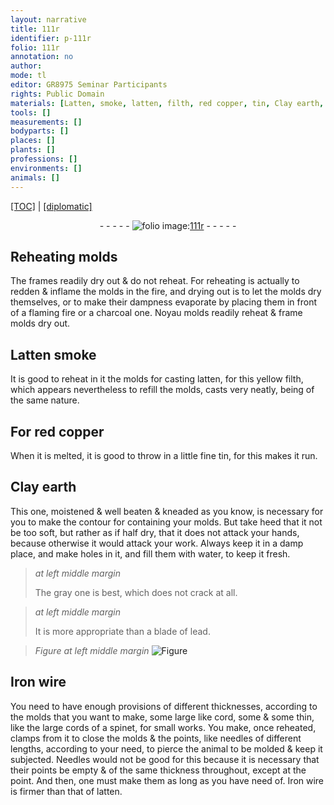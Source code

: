 ```yaml
---
layout: narrative
title: 111r
identifier: p-111r
folio: 111r
annotation: no
author:
mode: tl
editor: GR8975 Seminar Participants
rights: Public Domain
materials: [Latten, smoke, latten, filth, red copper, tin, Clay earth, lead, Iron]
tools: []
measurements: []
bodyparts: []
places: []
plants: []
professions: []
environments: []
animals: []
---
```


 <p><a href="{{ site.baseurl }}/translation/">[TOC]</a> | <a href="{{ site.baseurl }}/texts/p-111r_tc/" target="_blank">[diplomatic]</a></p><div class="folio" align="center">- - - - - <a href="http://gallica.bnf.fr/ark:/12148/btv1b10500001g/f227.image" target="_blank"><img src="https://cu-mkp.github.io/2017-workshop-edition/assets/photo-icon.png" alt="folio image: " style="display:inline-block; margin-bottom:-3px;"/>111r</a> - - - - - </div>  
  

## Reheating molds

 
The frames readily dry out & do not reheat. For reheating is actually to redden & inflame the molds in the fire, and drying out is to let the molds dry themselves, or to make their dampness evaporate by placing them in front of a flaming fire or a charcoal one. Noyau molds readily reheat & frame molds dry out.
 
 
  

## <span class="m">Latten</span> <span class="m">smoke</span>

 
 It is good to reheat in it the molds for casting <span class="m">latten</span>, for this yellow <span class="m">filth</span>, which appears nevertheless to refill the molds, casts very neatly, being of the same nature.
 
 
  

## For <span class="m">red copper</span>

 
When it is melted, it is good to throw in a little fine <span class="m">tin</span>, for this makes it run.
 
 
  

## <span class="m">Clay earth</span>

 
This one, moistened & well beaten & kneaded as you know, is necessary for you to make the contour for containing your molds. But take heed that it not be too soft, but rather as if half dry, that it does not attack your hands, because otherwise it would attack your work. Always keep it in a damp place, and make holes in it, and fill them with water, to keep it fresh.
 
> *at left middle margin*
> 
> 
>   The gray one is best, which does not crack at all.
 
> *at left middle margin*
> 
> 
>   It is more appropriate than a blade of <span class="m">lead</span>.
 
> *Figure*
> *at left middle margin*
> <a href="https://drive.google.com/open?id=0B9-oNrvWdlO5X085N09VejNheTQ" target="_blank"><img src="https://cu-mkp.github.io/GR8975-edition/assets/photo-icon.png" alt="Figure" style="display:inline-block; margin-bottom:-3px;"/></a>
 
 
  

## <span class="m">Iron</span> wire

 
You need to have enough provisions of different thicknesses, according to the molds that you want to make, some large like cord, some <span class="ill"></span> & some thin, like the large cords of a spinet, for small works. You make, once reheated, clamps from it to close the molds & the points, like needles of different lengths, according to your need, to pierce the animal to be molded & keep it subjected. Needles would not be good for this because it is necessary that their points be empty & of the same thickness throughout, except at the point. And then, one must make them as long as you have need of. <span class="m">Iron</span> wire is firmer than that of <span class="m">latten</span>.
 
 
